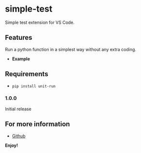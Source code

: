 # simple-test

Simple test extension for VS Code.

## Features

Run a python function in a simplest way without any extra coding.

- **Example**


## Requirements

- `pip install unit-run`





### 1.0.0

Initial release

## For more information

* [Github](https://github.com/Lingfei-He/simpele-test)

**Enjoy!**
